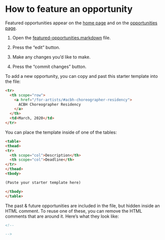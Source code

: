 # How to feature an opportunity

Featured opportunities appear on the [home page](https://beta-artsamo.digitalservice.la/) and on the [opportunities page](https://beta-artsamo.digitalservice.la/opportunities/).

1. Open the [featured-opportunities.markdown](https://github.com/jimthoburn/artsamo/blob/master/_includes/featured-opportunities.markdown) file.

2. Press the “edit” button.

3. Make any changes you’d like to make.

4. Press the “commit changes” button.

To add a new opportunity, you can copy and past this starter template into the file:

```html
<tr>
  <th scope="row">
    <a href="/for-artists/#acbh-choreographer-residency">
      ACBH Choreographer Residency
    </a>
  </th>
  <td>March, 2020</td>
</tr>
```

You can place the template inside of one of the tables:

```html
<table>
<thead>
<tr>
  <th scope="col">Description</th>
  <th scope="col">Deadline</th>
</tr>
</thead>
<tbody>

(Paste your starter template here)

</tbody>
</table>
```

The past & future opportunities are included in the file, but hidden
inside an HTML comment. To reuse one of these, you can remove the HTML comments
that are around it. Here’s what they look like:

```html
<!--

-->
```
